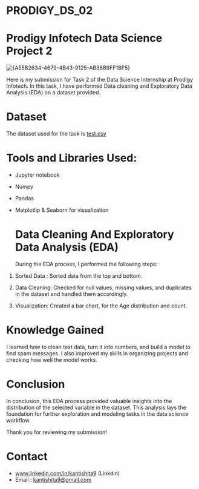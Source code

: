 # PRODIGY_DS_02
# Prodigy Infotech Data Science Project 2

![{AE5B2634-4679-4B43-9125-AB36B9FF1BF5}](https://github.com/user-attachments/assets/c774b605-125a-4c87-8b1d-a24152d166e7)

Here is my submission for Task 2 of the Data Science Internship at Prodigy Infotech. In this task, I have performed Data cleaning and Exploratory Data Analysis (EDA) on a dataset provided.

# Dataset
The dataset used for the task is [test.csv](test.csv)

# Tools and Libraries Used: 
* Jupyter notebook
* Numpy
* Pandas
* Matplotlip & Seaborn for visualization

  # Data Cleaning And Exploratory Data Analysis (EDA)
  During the EDA process, I performed the following steps:
1. Sorted Data : Sorted data from the top and bottom.

2. Data Cleaning: Checked for null values, missing values, and duplicates in the dataset and handled them accordingly.

3. Visualization: Created a bar chart, for the Age distribution and count.

# Knowledge Gained 
I learned how to clean text data, turn it into numbers, and build a model to find spam messages. I also improved my skills in organizing projects and checking how well the model works.

# Conclusion
In conclusion, this EDA process provided valuable insights into the distribution of the selected variable in the dataset. This analysis lays the foundation for further exploration and modeling tasks in the data science workflow.

Thank you for reviewing my submission!

# Contact
* www.linkedin.com/in/kantishita9 (Linkdin)
* Email : kantishita9@gmail.com
